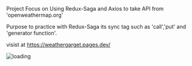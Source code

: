 Project Focus on Using Redux-Saga and Axios to take API from 'openweathermap.org'
 
Purpose to practice with Redux-Saga its sync tag such as 'call','put' and 'generator function'.

visist at https://weathergarget.pages.dev/

![loading](https://user-images.githubusercontent.com/75282610/159090344-53d1814f-270a-47dd-87a9-f36f103804aa.gif)
